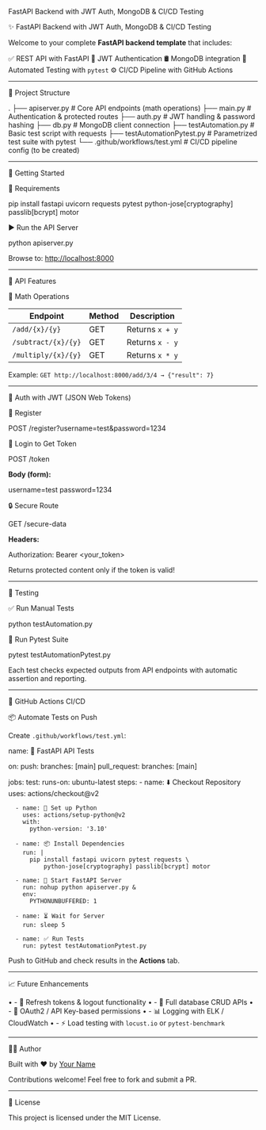 FastAPI Backend with JWT Auth, MongoDB & CI/CD Testing

✨ FastAPI Backend with JWT Auth, MongoDB & CI/CD Testing

Welcome to your complete **FastAPI backend template** that includes:

✅ REST API with FastAPI
🔐 JWT Authentication
🛢️ MongoDB integration
🧪 Automated Testing with `pytest`
⚙️ CI/CD Pipeline with GitHub Actions

---

📁 Project Structure


.
├── apiserver.py               # Core API endpoints (math operations)
├── main.py                    # Authentication & protected routes
├── auth.py                    # JWT handling & password hashing
├── db.py                      # MongoDB client connection
├── testAutomation.py          # Basic test script with requests
├── testAutomationPytest.py    # Parametrized test suite with pytest
└── .github/workflows/test.yml # CI/CD pipeline config (to be created)


---

🚀 Getting Started

🔧 Requirements


pip install fastapi uvicorn requests pytest     python-jose[cryptography] passlib[bcrypt] motor


▶️ Run the API Server


python apiserver.py


Browse to: [http://localhost:8000](http://localhost:8000)

---

🧮 API Features

🔢 Math Operations

| Endpoint        | Method | Description              |
|-----------------|--------|--------------------------|
| `/add/{x}/{y}`      | GET    | Returns `x + y`             |
| `/subtract/{x}/{y}` | GET    | Returns `x - y`             |
| `/multiply/{x}/{y}` | GET    | Returns `x * y`             |

Example: `GET http://localhost:8000/add/3/4 → {"result": 7}`

---

🔐 Auth with JWT (JSON Web Tokens)

📝 Register


POST /register?username=test&password=1234


🔑 Login to Get Token


POST /token


**Body (form):**

username=test
password=1234


🔒 Secure Route


GET /secure-data


**Headers:**

Authorization: Bearer <your_token>


Returns protected content only if the token is valid!

---

🧪 Testing

✅ Run Manual Tests


python testAutomation.py


🧪 Run Pytest Suite


pytest testAutomationPytest.py


Each test checks expected outputs from API endpoints with automatic assertion and reporting.

---

🔁 GitHub Actions CI/CD

📦 Automate Tests on Push

Create `.github/workflows/test.yml`:


name: 🧪 FastAPI API Tests

on:
  push:
    branches: [main]
  pull_request:
    branches: [main]

jobs:
  test:
    runs-on: ubuntu-latest
    steps:
      - name: ⬇️ Checkout Repository
        uses: actions/checkout@v2

      - name: 🐍 Set up Python
        uses: actions/setup-python@v2
        with:
          python-version: '3.10'

      - name: 📦 Install Dependencies
        run: |
          pip install fastapi uvicorn pytest requests \
              python-jose[cryptography] passlib[bcrypt] motor

      - name: 🚀 Start FastAPI Server
        run: nohup python apiserver.py &
        env:
          PYTHONUNBUFFERED: 1

      - name: ⏳ Wait for Server
        run: sleep 5

      - name: ✅ Run Tests
        run: pytest testAutomationPytest.py


Push to GitHub and check results in the **Actions** tab.

---

📈 Future Enhancements

•	- 🔄 Refresh tokens & logout functionality
•	- 🧰 Full database CRUD APIs
•	- 🔐 OAuth2 / API Key-based permissions
•	- 📊 Logging with ELK / CloudWatch
•	- ⚡ Load testing with `locust.io` or `pytest-benchmark`

---

👩‍💻 Author

Built with ❤️ by [Your Name](https://github.com/PrakritiRawat)

Contributions welcome! Feel free to fork and submit a PR.

---

📜 License

This project is licensed under the MIT License.


